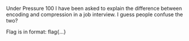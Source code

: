 Under Pressure
100
I have been asked to explain the difference between encoding and compression in a job interview. I guess people confuse the two?

Flag is in format: flag{...}